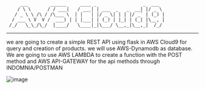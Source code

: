          ___        ______     ____ _                 _  ___  
        / \ \      / / ___|   / ___| | ___  _   _  __| |/ _ \ 
       / _ \ \ /\ / /\___ \  | |   | |/ _ \| | | |/ _` | (_) |
      / ___ \ V  V /  ___) | | |___| | (_) | |_| | (_| |\__, |
     /_/   \_\_/\_/  |____/   \____|_|\___/ \__,_|\__,_|  /_/ 
 ----------------------------------------------------------------- 


we are going to create a simple REST API using flask in AWS Cloud9 for query and creation of
products.
we will use AWS-Dynamodb as database.
We are going to use AWS LAMBDA to create a function with the POST method
and AWS API-GATEWAY for the api methods through INDOMNIA/POSTMAN


![image](https://github.com/AsaelSolorio/AWS-lambda-Api-serverless/assets/112660076/d3938378-f0b5-4baf-8c64-e9e6dccd08ae)
